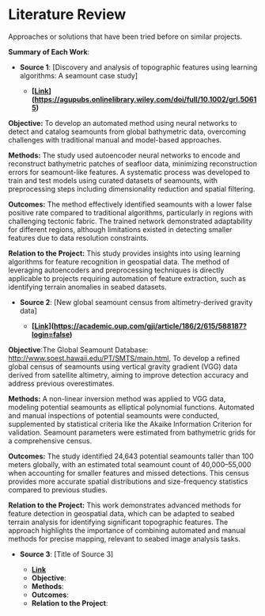 # Literature Review

Approaches or solutions that have been tried before on similar projects.

**Summary of Each Work**:

- **Source 1**: [Discovery and analysis of topographic features using learning algorithms: A seamount case study]

  - **[[Link](https://agupubs.onlinelibrary.wiley.com/doi/full/10.1002/grl.50615)](https://agupubs.onlinelibrary.wiley.com/doi/full/10.1002/grl.50615)**

**Objective:**
To develop an automated method using neural networks to detect and catalog seamounts from global bathymetric data, overcoming challenges with traditional manual and model-based approaches.

**Methods:**
The study used autoencoder neural networks to encode and reconstruct bathymetric patches of seafloor data, minimizing reconstruction errors for seamount-like features. A systematic process was developed to train and test models using curated datasets of seamounts, with preprocessing steps including dimensionality reduction and spatial filtering.

**Outcomes:**
The method effectively identified seamounts with a lower false positive rate compared to traditional algorithms, particularly in regions with challenging tectonic fabric. The trained network demonstrated adaptability for different regions, although limitations existed in detecting smaller features due to data resolution constraints.

**Relation to the Project:**
This study provides insights into using learning algorithms for feature recognition in geospatial data. The method of leveraging autoencoders and preprocessing techniques is directly applicable to projects requiring automation of feature extraction, such as identifying terrain anomalies in seabed datasets.

- **Source 2**: [New global seamount census from altimetry-derived gravity data]

  - **[[Link](https://academic.oup.com/gji/article/186/2/615/588187?login=false)](https://academic.oup.com/gji/article/186/2/615/588187?login=false)**

**Objective**:The Global Seamount Database: http://www.soest.hawaii.edu/PT/SMTS/main.html, To develop a refined global census of seamounts using vertical gravity gradient (VGG) data derived from satellite altimetry, aiming to improve detection accuracy and address previous overestimates.

**Methods:**
A non-linear inversion method was applied to VGG data, modeling potential seamounts as elliptical polynomial functions. Automated and manual inspections of potential seamounts were conducted, supplemented by statistical criteria like the Akaike Information Criterion for validation. Seamount parameters were estimated from bathymetric grids for a comprehensive census.

**Outcomes:**
The study identified 24,643 potential seamounts taller than 100 meters globally, with an estimated total seamount count of 40,000–55,000 when accounting for smaller features and missed detections. This census provides more accurate spatial distributions and size-frequency statistics compared to previous studies.

**Relation to the Project:**
This work demonstrates advanced methods for feature detection in geospatial data, which can be adapted to seabed terrain analysis for identifying significant topographic features. The approach highlights the importance of combining automated and manual methods for precise mapping, relevant to seabed image analysis tasks.

- **Source 3**: [Title of Source 3]

  - **[Link]()**
  - **Objective**:
  - **Methods**:
  - **Outcomes**:
  - **Relation to the Project**:
